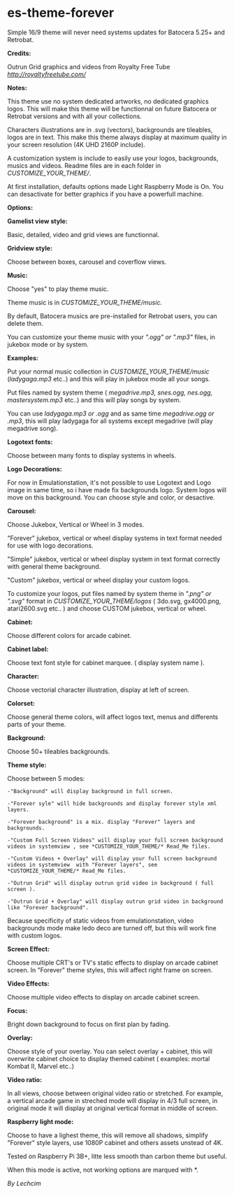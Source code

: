 # es-theme-forever

Simple 16/9 theme will never need systems updates for Batocera 5.25+ and Retrobat.

**Credits:**

Outrun Grid graphics and videos from Royalty Free Tube *http://royaltyfreetube.com/*


**Notes:**

This theme use no system dedicated artworks, no dedicated graphics logos. This will make this theme will be functionnal
on future Batocera or Retrobat versions and with all your collections.

Characters illustrations are in .svg (vectors), backgrounds are tileables, logos are in text. This make this theme  always
display at maximum quality in your screen resolution (4K UHD 2160P include).

A customization system is include to easily use your logos, backgrounds, musics and videos.
Readme files are in each folder in *CUSTOMIZE_YOUR_THEME/*.

At first installation, defaults options made Light Raspberry Mode is On.
You can desactivate for better graphics if you have a powerfull machine.


**Options:**

**Gamelist view style:**

Basic, detailed, video and grid views are functionnal.


**Gridview style:**

Choose between boxes, carousel and coverflow views.


**Music:**

Choose "yes" to play theme music.

Theme music is in *CUSTOMIZE_YOUR_THEME/music.* 

By default, Batocera musics are pre-installed for Retrobat users, you can delete them.

You can customize your theme music with your *".ogg" or ".mp3"* files, in jukebox mode or by system.

**Examples:** 	

Put your normal music collection in *CUSTOMIZE_YOUR_THEME/music* (*ladygaga.mp3* etc..)
and this will play in jukebox mode all your songs.

Put files named by system theme ( *megadrive.mp3, snes.ogg, nes.ogg, mastersystem.mp3* etc..)
and this will play songs by system.

You can use *ladygaga.mp3 or .ogg* and as same time *megadrive.ogg or .mp3*,
this will play ladygaga for all systems except megadrive (will play megadrive song).


**Logotext fonts:**

Choose between many fonts to display systems in wheels.


**Logo Decorations:**

For now in Emulationstation, it's not possible to use Logotext and Logo image in same time,
so i have made fix backgrounds logo. System logos will move on this background.
You can choose style and color, or desactive.


**Carousel:**

Choose Jukebox, Vertical or Wheel in 3 modes.

"Forever" jukebox, vertical or wheel display systems in text format needed for use with
logo decorations.

"Simple" jukebox, vertical or wheel display system in text format correctly with general theme background.

"Custom" jukebox, vertical or wheel display your custom logos.

To customize your logos, put files named by system theme in *".png" or ".svg"* format in 
*CUSTOMIZE_YOUR_THEME/logos* ( 3do.svg, gx4000.png, atari2600.svg etc.. ) and choose CUSTOM jukebox, vertical or wheel.


**Cabinet:**

Choose different colors for arcade cabinet.


**Cabinet label:**

Choose text font style for cabinet marquee. ( display system name ).


**Character:**

Choose vectorial character illustration, display at left of screen. 


**Colorset:**

Choose general theme colors, will affect logos text, menus and differents parts of your theme.


**Background:**

Choose 50+ tileables backgrounds.


**Theme style:**

Choose between 5 modes:

	-"Background" will display background in full screen.

	-"Forever syle" will hide backgrounds and display forever style xml layers.

	-"Forever background" is a mix. display "Forever" layers and backgrounds.

	-"Custom Full Screen Videos" will display your full screen background videos in systemview , see *CUSTOMIZE_YOUR_THEME/* Read_Me files.

	-"Custom Videos + Overlay" will display your full screen background videos in systemview  with "Forever layers", see *CUSTOMIZE_YOUR_THEME/* Read_Me files.

	-"Outrun Grid" will display outrun grid video in background ( full screen ).
	
	-"Outrun Grid + Overlay" will display outrun grid video in background like "Forever background".	
	
	
Because specificity of static videos from emulationstation, video backgrounds mode make ledo deco are turned off,
but this will work fine with custom logos.
	
	
**Screen Effect:**

Choose multiple CRT's or TV's static effects to display on arcade cabinet screen.
In "Forever" theme styles, this will affect right frame on screen.


**Video Effects:**

Choose multiple video effects to display on arcade cabinet screen.


**Focus:**

Bright down background to focus on first plan by fading.


**Overlay:**

Choose style of your overlay. You can select overlay + cabinet, this will overwrite cabinet choice 
to display themed cabinet ( examples: mortal Kombat II, Marvel etc..)


**Video ratio:**

In all views, choose between original video ratio or stretched.
For example, a vertical arcade game in streched mode will display in 4/3 full screen, in original mode
it will display at original vertical format in middle of screen.


**Raspberry light mode:**

Choose to have a lighest theme, this will remove all shadows, simplify "Forever" style layers,
use 1080P cabinet and others assets unstead of 4K.

Tested on Raspberry Pi 3B+, litte less smooth than carbon theme but useful.

When this mode is active, not working options are marqued with *.


*By Lechcim*